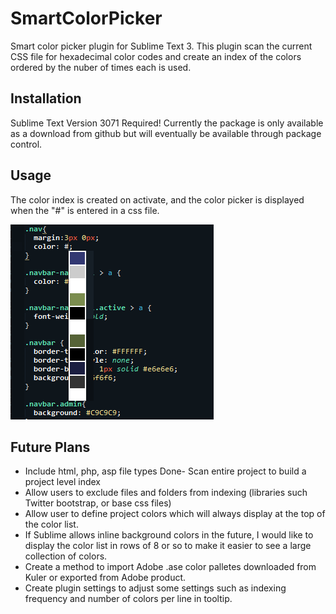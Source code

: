 # SmartColorPicker
Smart color picker plugin for Sublime Text 3. This plugin scan the current CSS file for hexadecimal color codes and create an index of the colors ordered by the nuber of times each is used.

## Installation
Sublime Text Version 3071 Required!
Currently the package is only available as a download from github but will eventually be available through package control.

## Usage
The color index is created on activate, and the color picker is displayed when the "#" is entered in a css file.

![SmartColorPicker](/smart_color_picker.png)

## Future Plans
- Include html, php, asp file types
Done- Scan entire project to build a project level index
- Allow users to exclude files and folders from indexing (libraries such Twitter bootstrap, or base css files)
- Allow user to define project colors which will always display at the top of the color list.
- If Sublime allows inline background colors in the future, I would like to display the color list in rows of 8 or so to make it easier to see a large collection of colors.
- Create a method to import Adobe .ase color palletes downloaded from Kuler or exported from Adobe product.
- Create plugin settings to adjust some settings such as indexing frequency and number of colors per line in tooltip.